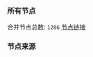 ### 所有节点
合并节点总数: `1286`
[节点链接](https://raw.githubusercontent.com/rzhy1/11/master/sub/sub_merge_base64.txt)

### 节点来源
